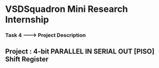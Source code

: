 # VSDSquadron Mini Research Internship
###   Task 4 ---> Project Description
## Project : 4-bit PARALLEL IN SERIAL OUT [PISO] Shift Register
